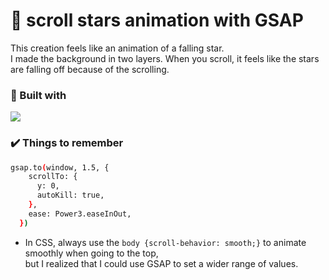 # 💫 scroll stars animation with GSAP

This creation feels like an animation of a falling star. <br/>
I made the background in two layers.
When you scroll, it feels like the stars are falling off because of the scrolling.

### 🧸 Built with
<img src="https://img.shields.io/badge/green%20sock-88CE02?style=for-the-badge&logo=greensock&logoColor=white">

### ✔️ Things to remember
```sh
gsap.to(window, 1.5, {
    scrollTo: {
      y: 0,
      autoKill: true,
    },
    ease: Power3.easeInOut,
  })
  ```
* In CSS, always use the ```body {scroll-behavior: smooth;}``` to animate smoothly when going to the top, <br />
but I realized that I could use GSAP to set a wider range of values.
